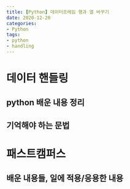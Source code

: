 ```yaml
---
title: [Python] 데이터프레임 행과 열 바꾸기
date: 2020-12-20
categories:
- Python
tags:
- python
- handling
---
```


# 데이터 핸들링
## python 배운 내용 정리

## 기억해야 하는 문법


# 패스트캠퍼스
## 배운 내용들, 일에 적용/응용한 내용